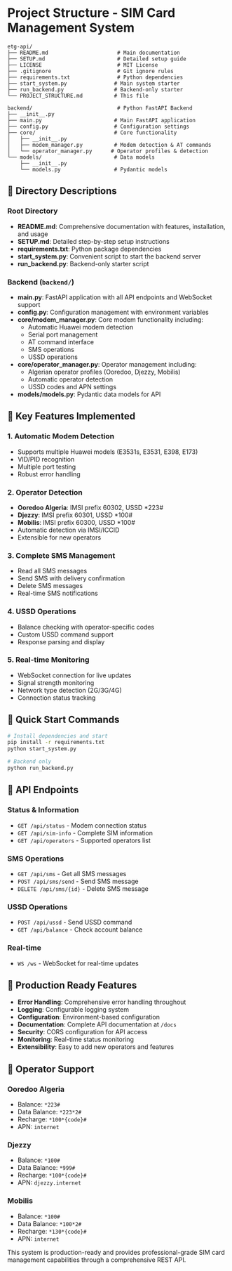 # Project Structure - SIM Card Management System

```
etg-api/
├── README.md                      # Main documentation
├── SETUP.md                       # Detailed setup guide
├── LICENSE                        # MIT License
├── .gitignore                     # Git ignore rules
├── requirements.txt               # Python dependencies
├── start_system.py               # Main system starter
├── run_backend.py                # Backend-only starter
└── PROJECT_STRUCTURE.md          # This file

backend/                           # Python FastAPI Backend
├── __init__.py
├── main.py                       # Main FastAPI application
├── config.py                     # Configuration settings
├── core/                         # Core functionality
│   ├── __init__.py
│   ├── modem_manager.py          # Modem detection & AT commands
│   └── operator_manager.py      # Operator profiles & detection
└── models/                       # Data models
    ├── __init__.py
    └── models.py                 # Pydantic models
```

## 📁 Directory Descriptions

### Root Directory
- **README.md**: Comprehensive documentation with features, installation, and usage
- **SETUP.md**: Detailed step-by-step setup instructions
- **requirements.txt**: Python package dependencies
- **start_system.py**: Convenient script to start the backend server
- **run_backend.py**: Backend-only starter script

### Backend (`backend/`)
- **main.py**: FastAPI application with all API endpoints and WebSocket support
- **config.py**: Configuration management with environment variables
- **core/modem_manager.py**: Core modem functionality including:
  - Automatic Huawei modem detection
  - Serial port management
  - AT command interface
  - SMS operations
  - USSD operations
- **core/operator_manager.py**: Operator management including:
  - Algerian operator profiles (Ooredoo, Djezzy, Mobilis)
  - Automatic operator detection
  - USSD codes and APN settings
- **models/models.py**: Pydantic data models for API

## 🔧 Key Features Implemented

### 1. Automatic Modem Detection
- Supports multiple Huawei models (E3531s, E3531, E398, E173)
- VID/PID recognition
- Multiple port testing
- Robust error handling

### 2. Operator Detection
- **Ooredoo Algeria**: IMSI prefix 60302, USSD *223#
- **Djezzy**: IMSI prefix 60301, USSD *100#
- **Mobilis**: IMSI prefix 60300, USSD *100#
- Automatic detection via IMSI/ICCID
- Extensible for new operators

### 3. Complete SMS Management
- Read all SMS messages
- Send SMS with delivery confirmation
- Delete SMS messages
- Real-time SMS notifications

### 4. USSD Operations
- Balance checking with operator-specific codes
- Custom USSD command support
- Response parsing and display

### 5. Real-time Monitoring
- WebSocket connection for live updates
- Signal strength monitoring
- Network type detection (2G/3G/4G)
- Connection status tracking

## 🚀 Quick Start Commands

```bash
# Install dependencies and start
pip install -r requirements.txt
python start_system.py

# Backend only
python run_backend.py
```

## 📡 API Endpoints

### Status & Information
- `GET /api/status` - Modem connection status
- `GET /api/sim-info` - Complete SIM information
- `GET /api/operators` - Supported operators list

### SMS Operations
- `GET /api/sms` - Get all SMS messages
- `POST /api/sms/send` - Send SMS message
- `DELETE /api/sms/{id}` - Delete SMS message

### USSD Operations
- `POST /api/ussd` - Send USSD command
- `GET /api/balance` - Check account balance

### Real-time
- `WS /ws` - WebSocket for real-time updates

## 🎯 Production Ready Features

- **Error Handling**: Comprehensive error handling throughout
- **Logging**: Configurable logging system
- **Configuration**: Environment-based configuration
- **Documentation**: Complete API documentation at `/docs`
- **Security**: CORS configuration for API access
- **Monitoring**: Real-time status monitoring
- **Extensibility**: Easy to add new operators and features

## 📱 Operator Support

### Ooredoo Algeria
- Balance: `*223#`
- Data Balance: `*223*2#`
- Recharge: `*100*{code}#`
- APN: `internet`

### Djezzy
- Balance: `*100#`
- Data Balance: `*999#`
- Recharge: `*100*{code}#`
- APN: `djezzy.internet`

### Mobilis
- Balance: `*100#`
- Data Balance: `*100*2#`
- Recharge: `*130*{code}#`
- APN: `internet`

This system is production-ready and provides professional-grade SIM card management capabilities through a comprehensive REST API.
